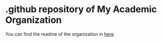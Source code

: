 # .github repository of My Academic Organization

You can find the readme of the organization in [here](https://github.com/imanmohammadi-academic/.github/blob/main/profile/README.md).
